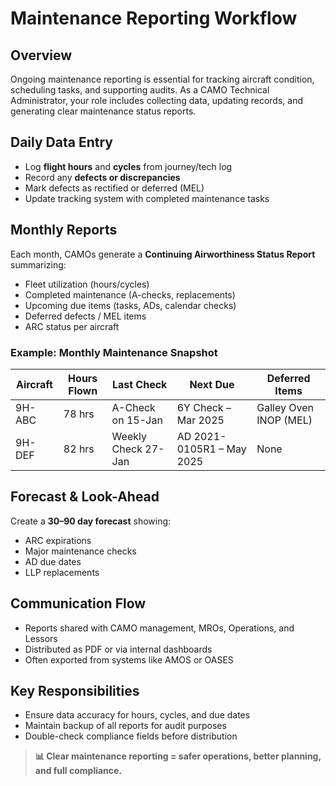 <!DOCTYPE html>
<html lang="en">
<head>
  <meta charset="UTF-8">
  <meta name="viewport" content="width=device-width, initial-scale=1.0">
  <title>Maintenance Reporting Workflow – CAMO Maintenance Docs</title>
  <link rel="stylesheet" href="../styles.css">
</head>
<body>
  <main>
    <h1>Maintenance Reporting Workflow</h1>

   <h2>Overview</h2>
    <p>Ongoing maintenance reporting is essential for tracking aircraft condition, scheduling tasks, and supporting audits. As a CAMO Technical Administrator, your role includes collecting data, updating records, and generating clear maintenance status reports.</p>

  <h2>Daily Data Entry</h2>
    <ul>
      <li>Log <strong>flight hours</strong> and <strong>cycles</strong> from journey/tech log</li>
      <li>Record any <strong>defects or discrepancies</strong></li>
      <li>Mark defects as rectified or deferred (MEL)</li>
      <li>Update tracking system with completed maintenance tasks</li>
    </ul>

   <h2>Monthly Reports</h2>
    <p>Each month, CAMOs generate a <strong>Continuing Airworthiness Status Report</strong> summarizing:</p>
    <ul>
      <li>Fleet utilization (hours/cycles)</li>
      <li>Completed maintenance (A-checks, replacements)</li>
      <li>Upcoming due items (tasks, ADs, calendar checks)</li>
      <li>Deferred defects / MEL items</li>
      <li>ARC status per aircraft</li>
    </ul>

  <h3>Example: Monthly Maintenance Snapshot</h3>
    <table>
      <thead>
        <tr>
          <th>Aircraft</th><th>Hours Flown</th><th>Last Check</th><th>Next Due</th><th>Deferred Items</th>
        </tr>
      </thead>
      <tbody>
        <tr><td>9H-ABC</td><td>78 hrs</td><td>A-Check on 15-Jan</td><td>6Y Check – Mar 2025</td><td>Galley Oven INOP (MEL)</td></tr>
        <tr><td>9H-DEF</td><td>82 hrs</td><td>Weekly Check 27-Jan</td><td>AD 2021-0105R1 – May 2025</td><td>None</td></tr>
      </tbody>
    </table>

  <h2>Forecast & Look-Ahead</h2>
    <p>Create a <strong>30–90 day forecast</strong> showing:</p>
    <ul>
      <li>ARC expirations</li>
      <li>Major maintenance checks</li>
      <li>AD due dates</li>
      <li>LLP replacements</li>
    </ul>

  <h2>Communication Flow</h2>
    <ul>
      <li>Reports shared with CAMO management, MROs, Operations, and Lessors</li>
      <li>Distributed as PDF or via internal dashboards</li>
      <li>Often exported from systems like AMOS or OASES</li>
    </ul>

  <h2>Key Responsibilities</h2>
    <ul>
      <li>Ensure data accuracy for hours, cycles, and due dates</li>
      <li>Maintain backup of all reports for audit purposes</li>
      <li>Double-check compliance fields before distribution</li>
    </ul>

   <blockquote><strong>📊 Clear maintenance reporting = safer operations, better planning, and full compliance.</strong></blockquote>
  </main>
</body>
</html>
